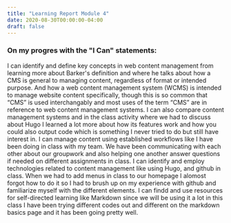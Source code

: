 ```yaml
---
title: "Learning Report Module 4"
date: 2020-08-30T00:00:00-04:00
draft: false
---
```

### On my progres with the "I Can" statements:
I can identify and define key concepts in web content management from learning more about Barker's definition and where he talks about how a CMS is general to managing content, regardless of format or intended purpose. And how a web content management system (WCMS) is intended to manage website content specifically, though this is so common that “CMS” is used interchangably and most uses of the term “CMS” are in reference to web content management systems. I can also compare content management systems and in the class activity where we had to discuss about Hugo I learned a lot more about how its features work and how you could also output code which is something I never tried to do but still have interest in. I can manage content using established workflows like I have been doing in class with my team. We have been communicating with each other about our groupwork and also helping one another answer questions if needed on different assignments in class. I can identify and employ technologies related to content management like using Hugo, and github in class. When we had to add menus in class to our homepage I alomost forgot how to do it so I had to brush up on my experience with github and familiarize myself with the different elements. I can findd and use resources for self-directed learning like Markdown since we will be using it a lot in this class I have been trying different codes out and different on the markdown basics page and it has been going pretty well.
